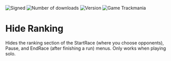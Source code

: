 ![Signed](https://img.shields.io/badge/Signed-Yes-00AA00)
![Number of downloads](https://img.shields.io/badge/dynamic/json?query=downloads&url=https%3A%2F%2Fopenplanet.dev%2Fapi%2Fplugin%2F485&label=Downloads&color=purple)
![Version](https://img.shields.io/badge/dynamic/json?query=version&url=https%3A%2F%2Fopenplanet.dev%2Fapi%2Fplugin%2F485&label=Version&color=red)
![Game Trackmania](https://img.shields.io/badge/Game-Trackmania-blue)
# Hide Ranking

Hides the ranking section of the StartRace (where you choose opponents), Pause, and EndRace (after finishing a run) menus. Only works when playing solo.